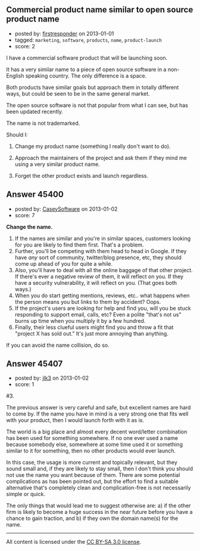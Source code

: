 ## Commercial product name similar to open source product name

- posted by: [firstresponder](https://stackexchange.com/users/-1/20097-firstresponder) on 2013-01-01
- tagged: `marketing`, `software`, `products`, `name`, `product-launch`
- score: 2

I have a commercial software product that will be launching soon.

It has a very similar name to a piece of open source software in a non-English speaking country.  The only difference is a space.

Both products have similar goals but approach them in totally different ways, but could be seen to be in the same general market.

The open source software is not that popular from what I can see, but has been updated recently.

The name is not trademarked.

Should I:

 1. Change my product name (something I really don't want to do).

 2. Approach the maintainers of the project and ask them if they mind me
    using a very similar product name.

 3. Forget the other product exists and launch regardless.


## Answer 45400

- posted by: [CaseySoftware](https://stackexchange.com/users/-1/11314-caseysoftware) on 2013-01-02
- score: 7

**Change the name.**

 1. If the names are similar and you're in similar spaces, customers looking for you are likely to find them first. That's a problem.
 2. Further, you'll be competing with them head to head in Google. If they have *any* sort of community, twitter/blog presence, etc, they should come up ahead of you for quite a while.
 3. Also, you'll have to deal with all the online baggage of that other project. If there's ever a negative review of them, it will reflect on you. If they have a security vulnerability, it will reflect on you. (That goes both ways.)
 4. When you do start getting mentions, reviews, etc.. what happens when the person means you but links to them by accident? Oops.
 5. If the project's users are looking for help and find you, will you be stuck responding to support email, calls, etc? Even a polite "that's not us" burns up time when you multiply it by a few hundred.
 6. Finally, their less clueful users might find you and throw a fit that "project X has sold out." It's just more annoying than anything.

If you can avoid the name collision, do so.


## Answer 45407

- posted by: [jlk3](https://stackexchange.com/users/-1/16484-jlk3) on 2013-01-02
- score: 1

 #3.

The previous answer is very careful and safe, but excellent names are hard to come by. If the name you have in mind is a very strong one that fits well with your product, then I would launch forth with it as is. 

The world is a big place and almost every decent word/letter combination has been used for something somewhere. If no one ever used a name because somebody else, somewhere at some time used it or something similar to it for something, then no other products would ever launch. 

In this case, the usage is more current and topically relevant, but they sound small and, if they are likely to stay small, then I don't think you should not use the name you want because of them. There are some potential complications as has been pointed out, but the effort to find a suitable alternative that's completely clean and complication-free is not necessarily simple or quick.

The only things that would lead me to suggest otherwise are: a) if the other firm is likely to become a huge success in the near future before you have a chance to gain traction, and b) if they own the domain name(s) for the name.





---

All content is licensed under the [CC BY-SA 3.0 license](https://creativecommons.org/licenses/by-sa/3.0/).
